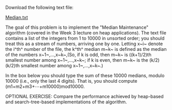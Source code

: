 Download the following text file:

[Median.txt](https://d18ky98rnyall9.cloudfront.net/_6ec67df2804ff4b58ab21c12edcb21f8_Median.txt?Expires=1577059200&Signature=dpGptIIMv2ESkJ7r6KzuOPuZYJUXKQHRmYWMvCVuzVjL9LgYbjJ0uuS40MKQdmpUiuuLDUOFVan9YcknZYd3r9zjld1M6txl9OP6ft8DZV2-zH54077JBE9flarX6XvK2e3nbk5z5qPYs4prP3MmlTfMzH8hqCfYJJmX7l6mbF4_&Key-Pair-Id=APKAJLTNE6QMUY6HBC5A)

The goal of this problem is to implement the "Median Maintenance" algorithm (covered in the Week 3 lecture on heap applications). The text file contains a list of the integers from 1 to 10000 in unsorted order; you should treat this as a stream of numbers, arriving one by one. Letting x~i~ denote the i^th^ number of the file, the k^th^ median m~k~ is defined as the median of the numbers x~1~,…,x~k~,(So, if k is odd, then m~k~ is ((k+1)/2)th smallest number among x~1~,…,x~k~; if k is even, then m~k~ is the (k/2)(k/2)th smallest number among x~1~,…,x~k~.)

In the box below you should type the sum of these 10000 medians, modulo 10000 (i.e., only the last 4 digits). That is, you should compute (m1+m2+m3+⋯+m10000)mod10000.

OPTIONAL EXERCISE: Compare the performance achieved by heap-based and search-tree-based implementations of the algorithm.